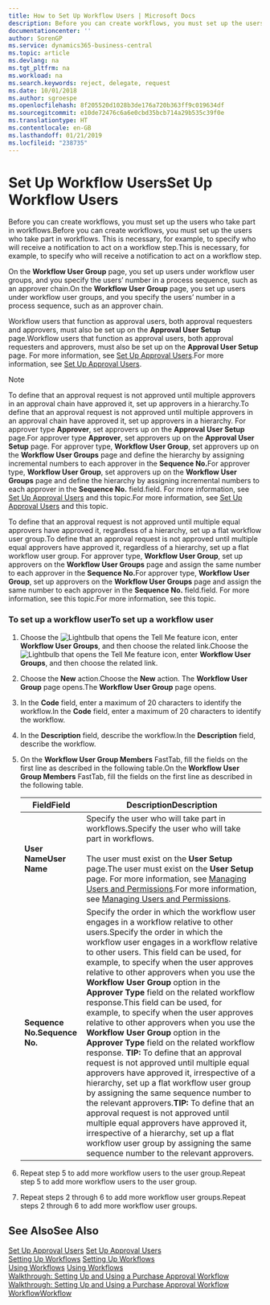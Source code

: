 ```yaml
---
title: How to Set Up Workflow Users | Microsoft Docs
description: Before you can create workflows, you must set up the users who take part in workflows. This is necessary, for example, to specify who will receive a notification to act on a workflow step.
documentationcenter: ''
author: SorenGP
ms.service: dynamics365-business-central
ms.topic: article
ms.devlang: na
ms.tgt_pltfrm: na
ms.workload: na
ms.search.keywords: reject, delegate, request
ms.date: 10/01/2018
ms.author: sgroespe
ms.openlocfilehash: 8f205520d1028b3de176a720b363ff9c019634df
ms.sourcegitcommit: e10de72476c6a6e0cbd35bcb714a29b535c39f0e
ms.translationtype: HT
ms.contentlocale: en-GB
ms.lasthandoff: 01/21/2019
ms.locfileid: "238735"
---
```

# <a name="set-up-workflow-users"></a><span data-ttu-id="d888c-104">Set Up Workflow Users</span><span class="sxs-lookup"><span data-stu-id="d888c-104">Set Up Workflow Users</span></span>
<span data-ttu-id="d888c-105">Before you can create workflows, you must set up the users who take part in workflows.</span><span class="sxs-lookup"><span data-stu-id="d888c-105">Before you can create workflows, you must set up the users who take part in workflows.</span></span> <span data-ttu-id="d888c-106">This is necessary, for example, to specify who will receive a notification to act on a workflow step.</span><span class="sxs-lookup"><span data-stu-id="d888c-106">This is necessary, for example, to specify who will receive a notification to act on a workflow step.</span></span>  

<span data-ttu-id="d888c-107">On the **Workflow User Group** page, you set up users under workflow user groups, and you specify the users’ number in a process sequence, such as an approver chain.</span><span class="sxs-lookup"><span data-stu-id="d888c-107">On the **Workflow User Group** page, you set up users under workflow user groups, and you specify the users’ number in a process sequence, such as an approver chain.</span></span>  

<span data-ttu-id="d888c-108">Workflow users that function as approval users, both approval requesters and approvers, must also be set up on the **Approval User Setup** page.</span><span class="sxs-lookup"><span data-stu-id="d888c-108">Workflow users that function as approval users, both approval requesters and approvers, must also be set up on the **Approval User Setup** page.</span></span> <span data-ttu-id="d888c-109">For more information, see [Set Up Approval Users](across-how-to-set-up-approval-users.md).</span><span class="sxs-lookup"><span data-stu-id="d888c-109">For more information, see [Set Up Approval Users](across-how-to-set-up-approval-users.md).</span></span>  

> [!NOTE]  
>  <span data-ttu-id="d888c-110">To define that an approval request is not approved until multiple approvers in an approval chain have approved it, set up approvers in a hierarchy.</span><span class="sxs-lookup"><span data-stu-id="d888c-110">To define that an approval request is not approved until multiple approvers in an approval chain have approved it, set up approvers in a hierarchy.</span></span> <span data-ttu-id="d888c-111">For approver type **Approver**, set approvers up on the **Approval User Setup** page.</span><span class="sxs-lookup"><span data-stu-id="d888c-111">For approver type **Approver**, set approvers up on the **Approval User Setup** page.</span></span> <span data-ttu-id="d888c-112">For approver type, **Workflow User Group**, set approvers up on the **Workflow User Groups** page and define the hierarchy by assigning incremental numbers to each approver in the **Sequence No.**</span><span class="sxs-lookup"><span data-stu-id="d888c-112">For approver type, **Workflow User Group**, set approvers up on the **Workflow User Groups** page and define the hierarchy by assigning incremental numbers to each approver in the **Sequence No.**</span></span> <span data-ttu-id="d888c-113">field.</span><span class="sxs-lookup"><span data-stu-id="d888c-113">field.</span></span> <span data-ttu-id="d888c-114">For more information, see [Set Up Approval Users](across-how-to-set-up-approval-users.md) and this topic.</span><span class="sxs-lookup"><span data-stu-id="d888c-114">For more information, see [Set Up Approval Users](across-how-to-set-up-approval-users.md) and this topic.</span></span>  
>   
>  <span data-ttu-id="d888c-115">To define that an approval request is not approved until multiple equal approvers have approved it, regardless of a hierarchy, set up a flat workflow user group.</span><span class="sxs-lookup"><span data-stu-id="d888c-115">To define that an approval request is not approved until multiple equal approvers have approved it, regardless of a hierarchy, set up a flat workflow user group.</span></span> <span data-ttu-id="d888c-116">For approver type, **Workflow User Group**, set up approvers on the **Workflow User Groups** page and assign the same number to each approver in the **Sequence No.**</span><span class="sxs-lookup"><span data-stu-id="d888c-116">For approver type, **Workflow User Group**, set up approvers on the **Workflow User Groups** page and assign the same number to each approver in the **Sequence No.**</span></span> <span data-ttu-id="d888c-117">field.</span><span class="sxs-lookup"><span data-stu-id="d888c-117">field.</span></span> <span data-ttu-id="d888c-118">For more information, see this topic.</span><span class="sxs-lookup"><span data-stu-id="d888c-118">For more information, see this topic.</span></span>  

### <a name="to-set-up-a-workflow-user"></a><span data-ttu-id="d888c-119">To set up a workflow user</span><span class="sxs-lookup"><span data-stu-id="d888c-119">To set up a workflow user</span></span>  

1. <span data-ttu-id="d888c-120">Choose the ![Lightbulb that opens the Tell Me feature](media/ui-search/search_small.png "Tell me what you want to do") icon, enter **Workflow User Groups**, and then choose the related link.</span><span class="sxs-lookup"><span data-stu-id="d888c-120">Choose the ![Lightbulb that opens the Tell Me feature](media/ui-search/search_small.png "Tell me what you want to do") icon, enter **Workflow User Groups**, and then choose the related link.</span></span>  
2. <span data-ttu-id="d888c-121">Choose the **New** action.</span><span class="sxs-lookup"><span data-stu-id="d888c-121">Choose the **New** action.</span></span> <span data-ttu-id="d888c-122">The **Workflow User Group** page opens.</span><span class="sxs-lookup"><span data-stu-id="d888c-122">The **Workflow User Group** page opens.</span></span>  
3. <span data-ttu-id="d888c-123">In the **Code** field, enter a maximum of 20 characters to identify the workflow.</span><span class="sxs-lookup"><span data-stu-id="d888c-123">In the **Code** field, enter a maximum of 20 characters to identify the workflow.</span></span>  
4. <span data-ttu-id="d888c-124">In the **Description** field, describe the workflow.</span><span class="sxs-lookup"><span data-stu-id="d888c-124">In the **Description** field, describe the workflow.</span></span>  
5. <span data-ttu-id="d888c-125">On the **Workflow User Group Members** FastTab, fill the fields on the first line as described in the following table.</span><span class="sxs-lookup"><span data-stu-id="d888c-125">On the **Workflow User Group Members** FastTab, fill the fields on the first line as described in the following table.</span></span>  

    |<span data-ttu-id="d888c-126">Field</span><span class="sxs-lookup"><span data-stu-id="d888c-126">Field</span></span>|<span data-ttu-id="d888c-127">Description</span><span class="sxs-lookup"><span data-stu-id="d888c-127">Description</span></span>|  
    |---------------------------------|---------------------------------------|  
    |<span data-ttu-id="d888c-128">**User Name**</span><span class="sxs-lookup"><span data-stu-id="d888c-128">**User Name**</span></span>|<span data-ttu-id="d888c-129">Specify the user who will take part in workflows.</span><span class="sxs-lookup"><span data-stu-id="d888c-129">Specify the user who will take part in workflows.</span></span><br /><br /> <span data-ttu-id="d888c-130">The user must exist on the **User Setup** page.</span><span class="sxs-lookup"><span data-stu-id="d888c-130">The user must exist on the **User Setup** page.</span></span> <span data-ttu-id="d888c-131">For more information, see [Managing Users and Permissions](ui-how-users-permissions.md).</span><span class="sxs-lookup"><span data-stu-id="d888c-131">For more information, see [Managing Users and Permissions](ui-how-users-permissions.md).</span></span>|  
    |<span data-ttu-id="d888c-132">**Sequence No.**</span><span class="sxs-lookup"><span data-stu-id="d888c-132">**Sequence No.**</span></span>|<span data-ttu-id="d888c-133">Specify the order in which the workflow user engages in a workflow relative to other users.</span><span class="sxs-lookup"><span data-stu-id="d888c-133">Specify the order in which the workflow user engages in a workflow relative to other users.</span></span> <span data-ttu-id="d888c-134">This field can be used, for example, to specify when the user approves relative to other approvers when you use the **Workflow User Group** option in the **Approver Type** field on the related workflow response.</span><span class="sxs-lookup"><span data-stu-id="d888c-134">This field can be used, for example, to specify when the user approves relative to other approvers when you use the **Workflow User Group** option in the **Approver Type** field on the related workflow response.</span></span> <span data-ttu-id="d888c-135">**TIP:**  To define that an approval request is not approved until multiple equal approvers have approved it, irrespective of a hierarchy, set up a flat workflow user group by assigning the same sequence number to the relevant approvers.</span><span class="sxs-lookup"><span data-stu-id="d888c-135">**TIP:**  To define that an approval request is not approved until multiple equal approvers have approved it, irrespective of a hierarchy, set up a flat workflow user group by assigning the same sequence number to the relevant approvers.</span></span>|  
6. <span data-ttu-id="d888c-136">Repeat step 5 to add more workflow users to the user group.</span><span class="sxs-lookup"><span data-stu-id="d888c-136">Repeat step 5 to add more workflow users to the user group.</span></span>  
7. <span data-ttu-id="d888c-137">Repeat steps 2 through 6 to add more workflow user groups.</span><span class="sxs-lookup"><span data-stu-id="d888c-137">Repeat steps 2 through 6 to add more workflow user groups.</span></span>  

## <a name="see-also"></a><span data-ttu-id="d888c-138">See Also</span><span class="sxs-lookup"><span data-stu-id="d888c-138">See Also</span></span>  
<span data-ttu-id="d888c-139">[Set Up Approval Users](across-how-to-set-up-approval-users.md) </span><span class="sxs-lookup"><span data-stu-id="d888c-139">[Set Up Approval Users](across-how-to-set-up-approval-users.md) </span></span>  
<span data-ttu-id="d888c-140">[Setting Up Workflows](across-set-up-workflows.md) </span><span class="sxs-lookup"><span data-stu-id="d888c-140">[Setting Up Workflows](across-set-up-workflows.md) </span></span>  
<span data-ttu-id="d888c-141">[Using Workflows](across-use-workflows.md) </span><span class="sxs-lookup"><span data-stu-id="d888c-141">[Using Workflows](across-use-workflows.md) </span></span>  
<span data-ttu-id="d888c-142">[Walkthrough: Setting Up and Using a Purchase Approval Workflow](walkthrough-setting-up-and-using-a-purchase-approval-workflow.md) </span><span class="sxs-lookup"><span data-stu-id="d888c-142">[Walkthrough: Setting Up and Using a Purchase Approval Workflow](walkthrough-setting-up-and-using-a-purchase-approval-workflow.md) </span></span>  
[<span data-ttu-id="d888c-143">Workflow</span><span class="sxs-lookup"><span data-stu-id="d888c-143">Workflow</span></span>](across-workflow.md)   

